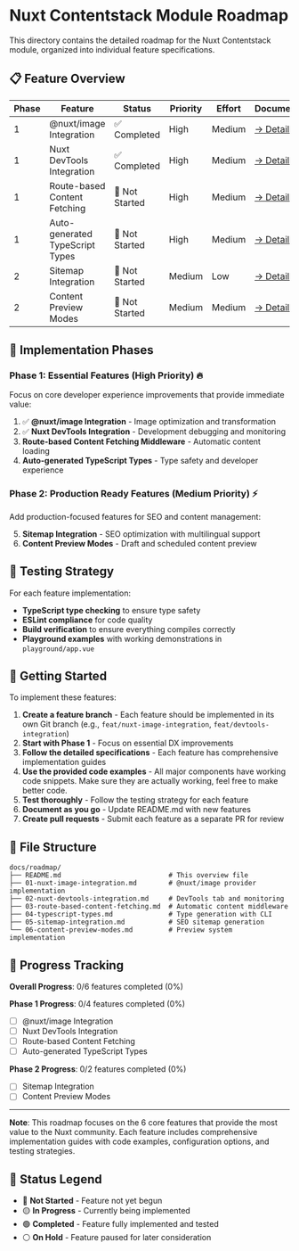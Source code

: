 # Nuxt Contentstack Module Roadmap

This directory contains the detailed roadmap for the Nuxt Contentstack module, organized into individual feature specifications.

## 📋 Feature Overview

| Phase | Feature                         | Status         | Priority | Effort | Documentation                                     |
| ----- | ------------------------------- | -------------- | -------- | ------ | ------------------------------------------------- |
| 1     | @nuxt/image Integration         | ✅ Completed   | High     | Medium | [→ Details](./01-nuxt-image-integration.md)       |
| 1     | Nuxt DevTools Integration       | ✅ Completed   | High     | Medium | [→ Details](./02-nuxt-devtools-integration.md)    |
| 1     | Route-based Content Fetching    | 🔴 Not Started | High     | Medium | [→ Details](./03-route-based-content-fetching.md) |
| 1     | Auto-generated TypeScript Types | 🔴 Not Started | High     | Medium | [→ Details](./04-typescript-types.md)             |
| 2     | Sitemap Integration             | 🔴 Not Started | Medium   | Low    | [→ Details](./05-sitemap-integration.md)          |
| 2     | Content Preview Modes           | 🔴 Not Started | Medium   | Medium | [→ Details](./06-content-preview-modes.md)        |

## 🚀 Implementation Phases

### **Phase 1: Essential Features (High Priority)** 🔥

Focus on core developer experience improvements that provide immediate value:

1. ✅ **@nuxt/image Integration** - Image optimization and transformation
2. ✅ **Nuxt DevTools Integration** - Development debugging and monitoring
3. **Route-based Content Fetching Middleware** - Automatic content loading
4. **Auto-generated TypeScript Types** - Type safety and developer experience

### **Phase 2: Production Ready Features (Medium Priority)** ⚡

Add production-focused features for SEO and content management:

5. **Sitemap Integration** - SEO optimization with multilingual support
6. **Content Preview Modes** - Draft and scheduled content preview

## 🧪 Testing Strategy

For each feature implementation:

- **TypeScript type checking** to ensure type safety
- **ESLint compliance** for code quality
- **Build verification** to ensure everything compiles correctly
- **Playground examples** with working demonstrations in `playground/app.vue`

## 🚀 Getting Started

To implement these features:

1. **Create a feature branch** - Each feature should be implemented in its own Git branch (e.g., `feat/nuxt-image-integration`, `feat/devtools-integration`)
2. **Start with Phase 1** - Focus on essential DX improvements
3. **Follow the detailed specifications** - Each feature has comprehensive implementation guides
4. **Use the provided code examples** - All major components have working code snippets. Make sure they are actually working, feel free to make better code.
5. **Test thoroughly** - Follow the testing strategy for each feature
6. **Document as you go** - Update README.md with new features
7. **Create pull requests** - Submit each feature as a separate PR for review

## 📁 File Structure

```
docs/roadmap/
├── README.md                           # This overview file
├── 01-nuxt-image-integration.md        # @nuxt/image provider implementation
├── 02-nuxt-devtools-integration.md     # DevTools tab and monitoring
├── 03-route-based-content-fetching.md  # Automatic content middleware
├── 04-typescript-types.md              # Type generation with CLI
├── 05-sitemap-integration.md           # SEO sitemap generation
└── 06-content-preview-modes.md         # Preview system implementation
```

## 🎯 Progress Tracking

**Overall Progress**: 0/6 features completed (0%)

**Phase 1 Progress**: 0/4 features completed (0%)

- [ ] @nuxt/image Integration
- [ ] Nuxt DevTools Integration
- [ ] Route-based Content Fetching
- [ ] Auto-generated TypeScript Types

**Phase 2 Progress**: 0/2 features completed (0%)

- [ ] Sitemap Integration
- [ ] Content Preview Modes

---

**Note**: This roadmap focuses on the 6 core features that provide the most value to the Nuxt community. Each feature includes comprehensive implementation guides with code examples, configuration options, and testing strategies.

## 🔄 Status Legend

- 🔴 **Not Started** - Feature not yet begun
- 🟡 **In Progress** - Currently being implemented
- 🟢 **Completed** - Feature fully implemented and tested
- ⚪ **On Hold** - Feature paused for later consideration
